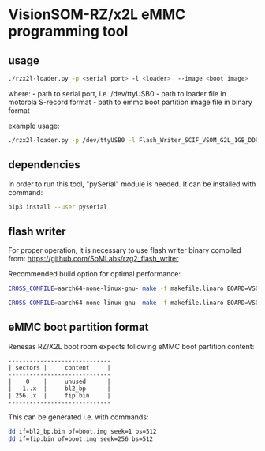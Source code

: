 # VisionSOM-RZ/x2L eMMC programming tool


## usage
```bash
./rzx2l-loader.py -p <serial port> -l <loader>  --image <boot image>

```
where:
<serial port> - path to serial port, i.e. /dev/ttyUSB0
<loader> - path to loader file in motorola S-record format
<boot image> - path to emmc boot partition image file in binary format

example usage:
```bash
./rzx2l-loader.py -p /dev/ttyUSB0 -l Flash_Writer_SCIF_VSOM_G2L_1GB_DDR4_1GB_1PCS.mot  --image boot.img
```

## dependencies

In order to run this tool, "pySerial" module is needed.
It can be installed with command:
```bash
pip3 install --user pyserial
````

## flash writer

For proper operation, it is necessary to use flash writer binary compiled from:
https://github.com/SoMLabs/rzg2_flash_writer

Recommended build option for optimal performance:

```bash
CROSS_COMPILE=aarch64-none-linux-gnu- make -f makefile.linaro BOARD=VSOM_V2L_1GB SERIAL_FLASH=DISABLE MEM_CMD=DISABLE MEM_TEST_CMD=DISABLE EMMC_DISP=DISABLE

CROSS_COMPILE=aarch64-none-linux-gnu- make -f makefile.linaro BOARD=VSOM_G2L_1GB SERIAL_FLASH=DISABLE MEM_CMD=DISABLE MEM_TEST_CMD=DISABLE EMMC_DISP=DISABLE
```


## eMMC boot partition format

Renesas RZ/X2L boot room expects following eMMC boot partition content:

```
-----------------------------
| sectors |     content     |
-----------------------------
|    0    |     unused      |
|   1..x  |     bl2_bp      |
| 256..x  |     fip.bin     |
-----------------------------
```

This can be generated i.e. with commands:

```bash
dd if=bl2_bp.bin of=boot.img seek=1 bs=512
dd if=fip.bin of=boot.img seek=256 bs=512
```
